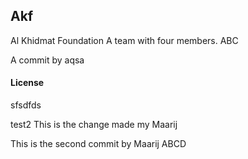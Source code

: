 ## Akf

Al Khidmat Foundation
A team with four members. 
ABC



A commit by aqsa

#### License
sfsdfds

test2
This is the change made my Maarij

This is the second commit by Maarij
ABCD
